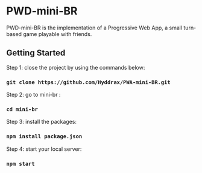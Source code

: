 # PWD-mini-BR

PWD-mini-BR is the implementation of a Progressive Web App, a small turn-based game playable with friends.

## Getting Started

Step 1: close the project by using the commands below:
### `git clone https://github.com/Hyddrax/PWA-mini-BR.git`
Step 2: go to mini-br :
### `cd mini-br`
Step 3: install the packages:
### `npm install package.json`
Step 4: start your local server:
### `npm start`


